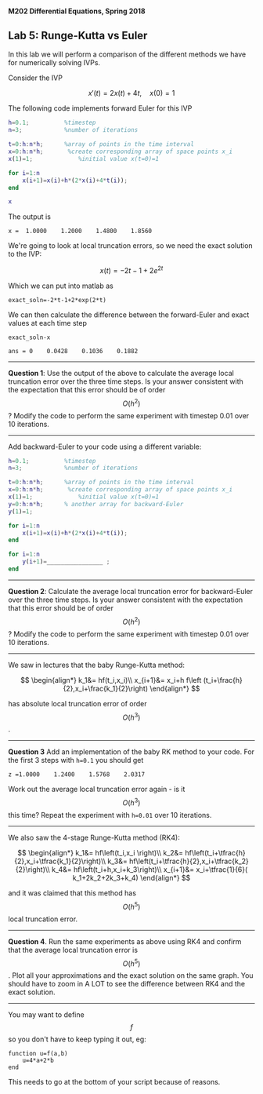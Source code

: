 #### M202 Differential Equations, Spring 2018

## Lab 5: Runge-Kutta vs Euler


In this lab we will perform a comparison of the different methods we have for numerically solving IVPs.

Consider the IVP 

$$ x'(t)=2x(t)+4t,\quad x(0)= 1$$

The following code implements forward Euler for this IVP

```matlab
h=0.1;			%timestep
n=3; 			%number of iterations

t=0:h:n*h; 		%array of points in the time interval
x=0:h:n*h; 		 %create corresponding array of space points x_i
x(1)=1; 			%initial value x(t=0)=1

for i=1:n
    x(i+1)=x(i)+h*(2*x(i)+4*t(i));
end

x
```
The output is

```
x =  1.0000    1.2000    1.4800    1.8560
```

We're going to look at local truncation errors, so we need the exact solution to the IVP:

$$x(t)=-2t-1+2e^{2t}$$

Which we can put into matlab as 

```
exact_soln=-2*t-1+2*exp(2*t)
```

We can then calculate the difference between the forward-Euler and exact values at each time step

```
exact_soln-x
```

```
ans = 0    0.0428    0.1036    0.1882
```

---
**Question 1**: Use the output of the above to calculate the average local truncation error over the three time steps. Is your answer consistent with the expectation that this error should be of order $$O(h^2)$$? Modify the code to perform the same experiment with timestep 0.01 over 10 iterations. 

---

Add backward-Euler to your code using a different variable:

```matlab
h=0.1;			%timestep
n=3; 			%number of iterations

t=0:h:n*h; 		%array of points in the time interval
x=0:h:n*h; 		 %create corresponding array of space points x_i
x(1)=1; 			%initial value x(t=0)=1
y=0:h:n*h;		% another array for backward-Euler
y(1)=1;

for i=1:n
    x(i+1)=x(i)+h*(2*x(i)+4*t(i));
end

for i=1:n
	y(i+1)=________________ ;
end

```

---

**Question 2**: Calculate the average local truncation error for backward-Euler over the three time steps. Is your answer consistent with the expectation that this error should be of order $$O(h^2)$$? Modify the code to perform the same experiment with timestep 0.01 over 10 iterations. 

---

We saw in lectures that the baby Runge-Kutta method:

$$ 
\begin{align*}
k_1&= hf(t_i,x_i)\\
x_{i+1}&= x_i+h f\left (t_i+\frac{h}{2},x_i+\frac{k_1}{2}\right)
\end{align*}
$$

has absolute local truncation error of order $$O(h^3)$$.

---
**Question 3** Add an implementation of the baby RK method to your code. For the first 3 steps with `h=0.1` you should get 

```
z =1.0000    1.2400    1.5768    2.0317
```
Work out the average local truncation error again - is it $$O(h^3)$$ this time? Repeat the experiment with `h=0.01` over 10 iterations.

---

We also saw the 4-stage Runge-Kutta method (RK4):

$$ 
\begin{align*}
k_1&= hf\left(t_i,x_i \right)\\
k_2&= hf\left(t_i+\tfrac{h}{2},x_i+\tfrac{k_1}{2}\right)\\
k_3&= hf\left(t_i+\tfrac{h}{2},x_i+\tfrac{k_2}{2}\right)\\
k_4&= hf\left(t_i+h,x_i+k_3\right)\\
x_{i+1}&= x_i+\tfrac{1}{6}( k_1+2k_2+2k_3+k_4)
\end{align*}
$$

and it was claimed that this method has $$O(h^5)$$ local truncation error.

---
**Question 4**. Run the same experiments as above using RK4 and confirm that the average local truncation error is $$O(h^5)$$. Plot all your approximations and the exact solution on the same graph. You should have to zoom in A LOT to see the difference between RK4 and the exact solution.

---
You may want to define $$f$$ so you don't have to keep typing it out, eg:

```
function u=f(a,b)
    u=4*a+2*b
end
```
This needs to go at the bottom of your script because of reasons.